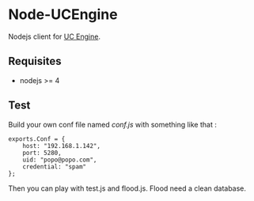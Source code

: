 Node-UCEngine
=============

Nodejs client for [UC Engine](http://www.ucengine.org).

Requisites
----------

 * nodejs >= 4

Test
----

Build your own conf file named _conf.js_ with something like that :

	exports.Conf = {
		host: "192.168.1.142",
		port: 5280,
		uid: "popo@popo.com",
		credential: "spam"
	};
	
Then you can play with test.js and flood.js. Flood need a clean database.